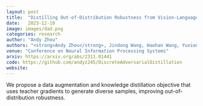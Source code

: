 ```yaml
---
layout: post
title:  "Distilling Out-of-Distribution Robustness from Vision-Language Foundation Models"
date:   2023-12-10
image: images/dad.png
categories: research
author: "Andy Zhou"
authors: "<strong>Andy Zhou</strong>, Jindong Wang, Haohan Wang, Yuxiong Wang"
venue: "Conference on Neural Information Processing Systems"
arxiv: https://arxiv.org/abs/2311.01441 
code: https://github.com/andyz245/DiscreteAdversarialDistillation
website: 
---
```

We propose a data augmentation and knowledge distillation objective that uses teacher gradients to generate diverse samples, improving out-of-distribution robustness.